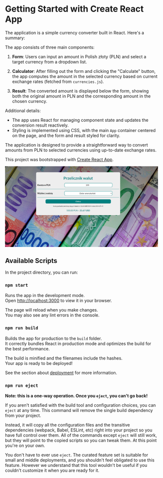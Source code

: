 # Getting Started with Create React App

The application is a simple currency converter built in React. Here's a summary:

The app consists of three main components:

1. **Form**: Users can input an amount in Polish złoty (PLN) and select a target currency from a dropdown list.

2. **Calculator**: After filling out the form and clicking the "Calculate" button, the app computes the amount in the selected currency based on current exchange rates (fetched from `currencies.js`).

3. **Result**: The converted amount is displayed below the form, showing both the original amount in PLN and the corresponding amount in the chosen currency.

Additional details:

- The app uses React for managing component state and updates the conversion result reactively.
- Styling is implemented using CSS, with the main `App` container centered on the page, and the form and result styled for clarity.

The application is designed to provide a straightforward way to convert amounts from PLN to selected currencies using up-to-date exchange rates.

This project was bootstrapped with [Create React App](https://github.com/facebook/create-react-app).

![preview](./src/images/screen.png)

## Available Scripts

In the project directory, you can run:

### `npm start`

Runs the app in the development mode.\
Open [http://localhost:3000](http://localhost:3000) to view it in your browser.

The page will reload when you make changes.\
You may also see any lint errors in the console.


### `npm run build`

Builds the app for production to the `build` folder.\
It correctly bundles React in production mode and optimizes the build for the best performance.

The build is minified and the filenames include the hashes.\
Your app is ready to be deployed!

See the section about [deployment](https://facebook.github.io/create-react-app/docs/deployment) for more information.

### `npm run eject`

**Note: this is a one-way operation. Once you `eject`, you can't go back!**

If you aren't satisfied with the build tool and configuration choices, you can `eject` at any time. This command will remove the single build dependency from your project.

Instead, it will copy all the configuration files and the transitive dependencies (webpack, Babel, ESLint, etc) right into your project so you have full control over them. All of the commands except `eject` will still work, but they will point to the copied scripts so you can tweak them. At this point you're on your own.

You don't have to ever use `eject`. The curated feature set is suitable for small and middle deployments, and you shouldn't feel obligated to use this feature. However we understand that this tool wouldn't be useful if you couldn't customize it when you are ready for it.